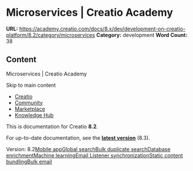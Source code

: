 # Microservices | Creatio Academy

**URL:**
https://academy.creatio.com/docs/8.x/dev/development-on-creatio-platform/8.2/category/microservices
**Category:** development **Word Count:** 38

## Content

Microservices | Creatio Academy

Skip to main content

- [Creatio](https://www.creatio.com/)
- [Community](https://community.creatio.com/)
- [Marketplace](https://marketplace.creatio.com/)
- [Knowledge Hub](https://knowledge-hub.creatio.com/)

This is documentation for Creatio **8.2**.

For up-to-date documentation, see the
**[latest version](/docs/8.x/dev/development-on-creatio-platform/category/microservices)**
(8.3).

Version:
8.2[Mobile app](/docs/8.x/dev/development-on-creatio-platform/8.2/architecture/microservices/mobile-application)[Global search](/docs/8.x/dev/development-on-creatio-platform/8.2/architecture/microservices/global-search)[Bulk duplicate search](/docs/8.x/dev/development-on-creatio-platform/8.2/architecture/microservices/bulk-duplicate-search)[Database enrichment](/docs/8.x/dev/development-on-creatio-platform/8.2/architecture/microservices/database-enrichment)[Machine learning](/docs/8.x/dev/development-on-creatio-platform/8.2/architecture/microservices/machine-learning)[Email Listener synchronization](/docs/8.x/dev/development-on-creatio-platform/8.2/architecture/microservices/email-listener)[Static content bundling](/docs/8.x/dev/development-on-creatio-platform/8.2/architecture/microservices/static-content-bundling)[Bulk email](/docs/8.x/dev/development-on-creatio-platform/8.2/architecture/microservices/bulk-email)
